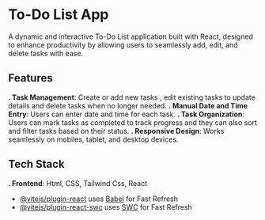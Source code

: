 # To-Do List App
A dynamic and interactive To-Do List application built with React, designed to enhance productivity by allowing users to seamlessly add, edit, and delete tasks with ease.

## Features

**. Task Management**: Create or add new tasks , edit existing tasks to update details and delete tasks when no longer needed.
**. Manual Date and Time Entry**: Users can enter date and time for each task.
**. Task Organization**: Users can mark tasks as completed to track progress and they can also sort and filter tasks based on their status.
**. Responsive Design**: Works seamlessly on mobiles, tablet, and desktop devices.

## Tech Stack
**. Frontend**: Html, CSS, Tailwind Css, React

- [@vitejs/plugin-react](https://github.com/vitejs/vite-plugin-react/blob/main/packages/plugin-react/README.md) uses [Babel](https://babeljs.io/) for Fast Refresh
- [@vitejs/plugin-react-swc](https://github.com/vitejs/vite-plugin-react-swc) uses [SWC](https://swc.rs/) for Fast Refresh
